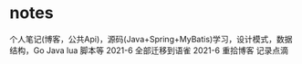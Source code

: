 # notes
个人笔记(博客，公共Api)，源码(Java+Spring+MyBatis)学习，设计模式，数据结构，Go Java lua 脚本等 
2021-6 全部迁移到语雀
2021-6 重拾博客 记录点滴
